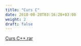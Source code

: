 ```yaml
---
title: "Curs C"
date: 2018-08-20T03:16:20+03:00
weight: 2
draft: false
---
```


<html>
  <body>
    <div class="wiki" id="content_view" style="display: block;">
<a href="/files/Curs%20C%2B%2B.rar">Curs C++.rar</a>
    </div>
  </body>
</html>